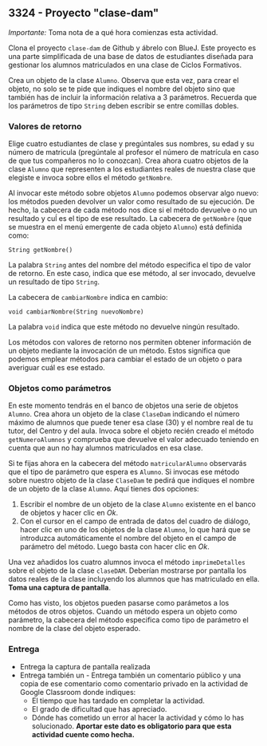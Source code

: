 ## 3324 - Proyecto "clase-dam"

*Importante:* Toma nota de a qué hora comienzas esta actividad.

Clona el proyecto `clase-dam` de Github y ábrelo con BlueJ. Este proyecto es una parte simplificada de una base de datos de estudiantes diseñada para gestionar los alumnos matriculados en una clase de Ciclos Formativos.

Crea un objeto de la clase `Alumno`. Observa que esta vez, para crear el objeto, no solo se te pide que indiques el nombre del objeto sino que también has de incluir la información relativa a 3 parámetros. Recuerda que los parámetros de tipo `String` deben escribir se entre comillas dobles.


### Valores de retorno

Elige cuatro estudiantes de clase y pregúntales sus nombres, su edad y su número de matricula (pregúntale al profesor el número de matrícula en caso de que tus compañeros no lo conozcan). Crea ahora cuatro objetos de la clase `Alumno` que representen a los estudiantes reales de nuestra clase que elegiste e invoca sobre ellos el método `getNombre`. 

Al invocar este método sobre objetos `Alumno` podemos observar algo nuevo: los métodos pueden devolver un valor como resultado de su ejecución. De hecho, la cabecera de cada método nos dice si el método devuelve o no un resultado y cuĺ es el tipo de ese resultado. La cabecera de `getNombre` (que se muestra en el menú emergente de cada objeto `Alumno`) está definida como:

```
String getNombre()
```

La palabra `String` antes del nombre del método especifica el tipo de valor de retorno. En este caso, indica que ese método, al ser invocado, devuelve un resultado de tipo `String`. 

La cabecera de `cambiarNombre` indica en cambio:

```
void cambiarNombre(String nuevoNombre)
```

La palabra `void` indica que este método no devuelve ningún resultado.

Los métodos con valores de retorno nos permiten obtener información de un objeto mediante la invocación de un método. Estos significa que podemos emplear métodos para cambiar el estado de un objeto o para averiguar cuál es ese estado.


### Objetos como parámetros

En este momento tendrás en el banco de objetos una serie de objetos `Alumno`. Crea ahora un objeto de la clase `ClaseDam` indicando el número máximo de alumnos que puede tener esa clase (30) y el nombre real de tu tutor, del Centro y del aula. Invoca sobre el objeto recién creado el método `getNumeroAlumnos` y comprueba que devuelve el valor adecuado teniendo en cuenta que aun no hay alumnos matriculados en esa clase. 

Si te fijas ahora en la cabecera del método `matricularAlumno` observarás que el tipo de parámetro que espera es `Alumno`. Si invocas ese método sobre nuestro objeto de la clase `ClaseDam` te pedirá que indiques el nombre de un objeto de la clase `Alumno`. Aquí tienes dos opciones:

1. Escribir el nombre de un objeto de la clase `Alumno` existente en el banco de objetos y hacer clic en *Ok*.
2. Con el cursor en el campo de entrada de datos del cuadro de diálogo, hacer clic en uno de los objetos de la clase `Alumno`, lo que hará que se introduzca automáticamente el nombre del objeto en el campo de parámetro del método. Luego basta con hacer clic en *Ok*.

Una vez añadidos los cuatro alumnos invoca el método `imprimeDetalles` sobre el objeto de la clase `claseDAM`. Deberían mostrarse por pantalla los datos reales de la clase incluyendo los alumnos que has matriculado en ella. **Toma una captura de pantalla**.

Como has visto, los objetos pueden pasarse como parámetos a los métodos de otros objetos. Cuando un método espera un objeto como parámetro, la cabecera del método especifica como tipo de parámetro el nombre de la clase del objeto esperado.


### Entrega

* Entrega la captura de pantalla realizada
* Entrega también un  - Entrega también un comentario público y una copia de ese comentario como comentario privado en la actividad de Google Classroom donde indiques:
    - El tiempo que has tardado en completar la actividad.
    - El grado de dificultad que has apreciado.
    - Dónde has cometido un error al hacer la actividad y cómo lo has solucionado. **Aportar este dato es obligatorio para que esta actividad cuente como hecha.**
